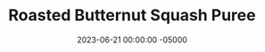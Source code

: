 ---
layout: post
title:  "Roasted Butternut Squash Puree"
date:   2023-06-21 00:00:00 -05000
categories: 
- Recipes
- Archive
permalink: /recipes/roasted-butternut-squash-puree
image: /assets/Food/Sweet Spreads/Butternut/butternut-cover.jpg
ing: butternut-ing
facts: butternut-facts
section1: 
start2: 
section2: 
start3: 
section3: 
start4: 
section4: 
start5: 
section5: 
Prep: 15
Rest: 
Cook: 70
Source1: https://www.asweetpeachef.com/how-to-make-butternut-squash-puree/#wprm-recipe-container-19958
Source2: 
whisk: https://s.samsungfood.com/L4WIE
tags: 
- squash mash
- mashed butternut squash
- roasted
- puree
- pumpkin
- canned pumpkin
- pumpkin pie
- pumpkin spice
- mashed sweet potato
Description: Similar to the <a href="sweet-potato-puree">Roasted Sweet Potato Puree</a>, this is more of a method than a recipe, as unless you're a baby I don't expect you'll be eating this on its own. Butternut squash is a great pumpkin replacement, especially in this <a href="oats-pumpkin">Pumpkin Pie Protein Overnight Oats</a>, or my <a href="pumpkin-bread">Protein Pumpkin Loaf</a>.  Butternut squash puree can also be used in place of mashed banana or applesauce; I've even had great success using it in my <a href="chickpea-brownies">Chickpea Protein Brownies</a>
Instructions: 
- Preheat oven to 400F and line a cookie sheet with parchment paper<br><br>

- Slice off the stem of the squash and cut in half lengthwise. Scoop out the seeds using a spoon. Sprinkle the inside with a little bit of salt<br><br>

- Place the cut side down on the cookie sheet. Prick the skin of the squash with a fork<br><br>

- Roast for about 50-70 minutes, or until tender. A knife should be able to easily pierce through it without any force<br><br>
- <center><img src="/assets/Food/Sweet Spreads/Butternut/butternut-4.jpg" alt="" class="instruction-image"></center><br>

- Flip over and let cool until you can safely handle it, about 5 minutes<br><br>
- <center><img src="/assets/Food/Sweet Spreads/Butternut/butternut-5.jpg" alt="" class="instruction-image"></center><br>

- Scrape off the insides from the skin and place into a large bowl. Mash with a potato masher, or blend in a food processor.
---